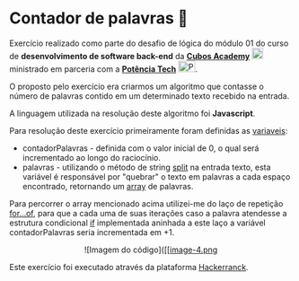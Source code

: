 # Contador de palavras 🧮	

Exercício realizado como parte do desafio de lógica do módulo 01 do curso de **desenvolvimento de software back-end** da  **[Cubos Academy](https://cubos.academy/)** <img src="https://avatars.githubusercontent.com/u/64142676?s=280&v=4" alt="Cubos Academy logo" title="Cubos Academy Desenvolvimento de Software - Foco em Backend - Ifood" width="20" height="20"/></a> ministrado em parceria com a **[Potência Tech](https://potenciatech.com.br/)** <img src="https://assets.toolzz.com.br/25202234/logo-instituicao/e8d5d0ca4cec7f9703744a3b4a479b99.png" alt="Potencia Tech" title="Powered by iFood" width="30" height="20">.

O proposto pelo exercício era criarmos um algoritmo que contasse o número de palavras contido em um determinado texto recebido na entrada.

A linguagem utilizada na resolução deste algoritmo foi **Javascript**.

Para resolução deste exercício primeiramente foram definidas as [variaveis](https://developer.mozilla.org/pt-BR/docs/Web/JavaScript/Guide/Grammar_and_types): 

- contadorPalavras - definida com o valor inicial de 0, o qual será incrementado ao longo do raciocínio.
- palavras - utilizando o método de string [split](https://developer.mozilla.org/pt-BR/docs/Web/JavaScript/Reference/Global_Objects/String/split) na entrada texto, esta variável é responsável por "quebrar" o texto em palavras a cada espaço encontrado, retornando um [array](https://developer.mozilla.org/pt-BR/docs/Web/JavaScript/Reference/Global_Objects/Array) de palavras.

Para percorrer o array mencionado acima utilizei-me do laço de repetição [for...of](https://developer.mozilla.org/pt-BR/docs/Web/JavaScript/Reference/Statements/for...of), para que a cada uma de suas iterações caso a palavra atendesse a estrutura condicional [if](https://developer.mozilla.org/pt-BR/docs/Web/JavaScript/Reference/Statements/if...else) implementada aninhada a este laço a variável contadorPalavras seria incrementada em +1.

<div align="center">

![Imagem do código]([[[image-4.png](https://github.com/uri-hub/contador-de-palavras/blob/main/Captura%20de%20tela%202023-08-30%20212948.jpg)

</div>

Este exercício foi executado através da plataforma [Hackerranck](https://www.hackerrank.com/).
